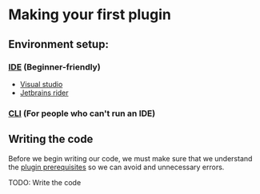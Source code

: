 ﻿# Making your first plugin
## Environment setup:
### [IDE](gettingstarted-ide.md) (Beginner-friendly)
* [Visual studio](gettingstarted-ide.md#visual-studio-walkthrough)
* [Jetbrains rider](gettingstarted-ide.md#rider-walkthrough)
### [CLI](gettingstarted-cli.md) (For people who can't run an IDE)

## Writing the code
Before we begin writing our code, we must make sure that we understand the [plugin prerequisites](codeprerequisites.md) so we can avoid and unnecessary errors.

TODO: Write the code
